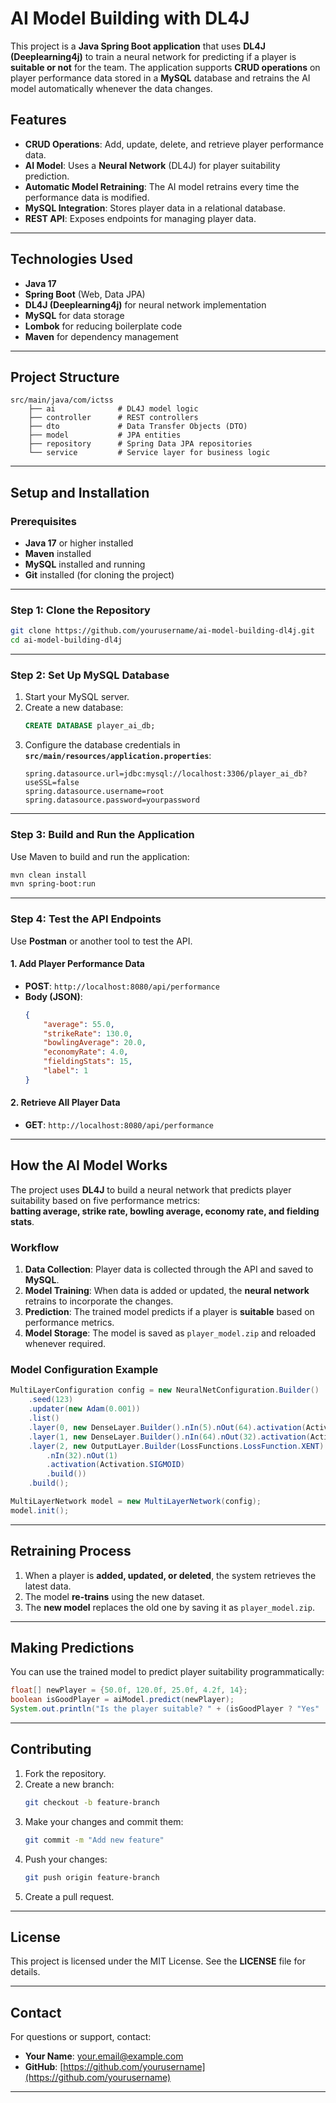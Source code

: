 # **AI Model Building with DL4J**

This project is a **Java Spring Boot application** that uses **DL4J (Deeplearning4j)** to train a neural network for predicting if a player is **suitable or not** for the team. The application supports **CRUD operations** on player performance data stored in a **MySQL** database and retrains the AI model automatically whenever the data changes.


## **Features**
- **CRUD Operations**: Add, update, delete, and retrieve player performance data.
- **AI Model**: Uses a **Neural Network** (DL4J) for player suitability prediction.
- **Automatic Model Retraining**: The AI model retrains every time the performance data is modified.
- **MySQL Integration**: Stores player data in a relational database.
- **REST API**: Exposes endpoints for managing player data.

---

## **Technologies Used**
- **Java 17**
- **Spring Boot** (Web, Data JPA)
- **DL4J (Deeplearning4j)** for neural network implementation
- **MySQL** for data storage
- **Lombok** for reducing boilerplate code
- **Maven** for dependency management

---

## **Project Structure**
```
src/main/java/com/ictss
    ├── ai              # DL4J model logic
    ├── controller      # REST controllers
    ├── dto             # Data Transfer Objects (DTO)
    ├── model           # JPA entities
    ├── repository      # Spring Data JPA repositories
    └── service         # Service layer for business logic
```

---

## **Setup and Installation**

### **Prerequisites**
- **Java 17** or higher installed
- **Maven** installed
- **MySQL** installed and running
- **Git** installed (for cloning the project)

---

### **Step 1: Clone the Repository**
```bash
git clone https://github.com/yourusername/ai-model-building-dl4j.git
cd ai-model-building-dl4j
```

---

### **Step 2: Set Up MySQL Database**
1. Start your MySQL server.
2. Create a new database:
   ```sql
   CREATE DATABASE player_ai_db;
   ```
3. Configure the database credentials in **`src/main/resources/application.properties`**:
   ```properties
   spring.datasource.url=jdbc:mysql://localhost:3306/player_ai_db?useSSL=false
   spring.datasource.username=root
   spring.datasource.password=yourpassword
   ```

---

### **Step 3: Build and Run the Application**
Use Maven to build and run the application:
```bash
mvn clean install
mvn spring-boot:run
```

---

### **Step 4: Test the API Endpoints**

Use **Postman** or another tool to test the API.

#### **1. Add Player Performance Data**
- **POST**: `http://localhost:8080/api/performance`
- **Body (JSON)**:
    ```json
    {
        "average": 55.0,
        "strikeRate": 130.0,
        "bowlingAverage": 20.0,
        "economyRate": 4.0,
        "fieldingStats": 15,
        "label": 1
    }
    ```

#### **2. Retrieve All Player Data**
- **GET**: `http://localhost:8080/api/performance`

---

## **How the AI Model Works**

The project uses **DL4J** to build a neural network that predicts player suitability based on five performance metrics:  
**batting average, strike rate, bowling average, economy rate, and fielding stats**.

### **Workflow**

1. **Data Collection**: Player data is collected through the API and saved to **MySQL**.
2. **Model Training**: When data is added or updated, the **neural network** retrains to incorporate the changes.
3. **Prediction**: The trained model predicts if a player is **suitable** based on performance metrics.
4. **Model Storage**: The model is saved as `player_model.zip` and reloaded whenever required.

### **Model Configuration Example**
```java
MultiLayerConfiguration config = new NeuralNetConfiguration.Builder()
    .seed(123)
    .updater(new Adam(0.001))
    .list()
    .layer(0, new DenseLayer.Builder().nIn(5).nOut(64).activation(Activation.RELU).build())
    .layer(1, new DenseLayer.Builder().nIn(64).nOut(32).activation(Activation.RELU).build())
    .layer(2, new OutputLayer.Builder(LossFunctions.LossFunction.XENT)
        .nIn(32).nOut(1)
        .activation(Activation.SIGMOID)
        .build())
    .build();

MultiLayerNetwork model = new MultiLayerNetwork(config);
model.init();
```

---

## **Retraining Process**
1. When a player is **added, updated, or deleted**, the system retrieves the latest data.
2. The model **re-trains** using the new dataset.
3. The **new model** replaces the old one by saving it as `player_model.zip`.

---

## **Making Predictions**
You can use the trained model to predict player suitability programmatically:

```java
float[] newPlayer = {50.0f, 120.0f, 25.0f, 4.2f, 14};
boolean isGoodPlayer = aiModel.predict(newPlayer);
System.out.println("Is the player suitable? " + (isGoodPlayer ? "Yes" : "No"));
```

---

## **Contributing**
1. Fork the repository.
2. Create a new branch:
   ```bash
   git checkout -b feature-branch
   ```
3. Make your changes and commit them:
   ```bash
   git commit -m "Add new feature"
   ```
4. Push your changes:
   ```bash
   git push origin feature-branch
   ```
5. Create a pull request.

---

## **License**
This project is licensed under the MIT License. See the **LICENSE** file for details.

---

## **Contact**
For questions or support, contact:
- **Your Name**: [your.email@example.com](mailto:your.email@example.com)
- **GitHub**: [https://github.com/yourusername](https://github.com/yourusername)

---
